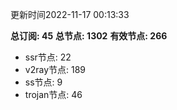 更新时间2022-11-17 00:13:33

**总订阅: 45**
**总节点: 1302**
**有效节点: 266**
- ssr节点: 22
- v2ray节点: 189
- ss节点: 9
- trojan节点: 46
